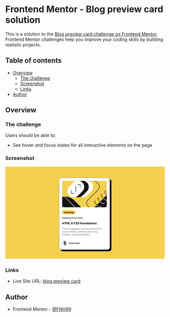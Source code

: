 # Frontend Mentor - Blog preview card solution

This is a solution to the [Blog preview card challenge on Frontend Mentor](https://www.frontendmentor.io/challenges/blog-preview-card-ckPaj01IcS). Frontend Mentor challenges help you improve your coding skills by building realistic projects. 

## Table of contents

- [Overview](#overview)
  - [The challenge](#the-challenge)
  - [Screenshot](#screenshot)
  - [Links](#links)
- [Author](#author)


## Overview

### The challenge

Users should be able to:

- See hover and focus states for all interactive elements on the page

### Screenshot

![](https://github.com/FNH99/blog-preview-card-main/blob/main/assets/images/screenshot.png)

### Links

- Live Site URL: [blog preview card](https://blog-preview-card-main-seven.vercel.app)

## Author

- Frontend Mentor - [@FNH99](https://www.frontendmentor.io/profile/FNH99)